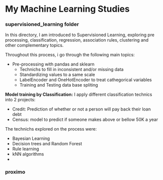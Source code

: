 # My Machine Learning Studies

### supervisioned_learning folder
In this directory, I am introduced to Supervisioned Learning, exploring pre processing, classification, regression, association rules, clustering and other complementary topics.

Throughout this process, i go through the following main topics:
- Pre-processing with pandas and sklearn
    - Technichs to fill in inconsistent and/or missing data
    - Standardizing values to a same scale
    - LabelEncoder and OneHotEncoder to treat cathegorical variables
    - Training and Testing data base spliting
 
**Model training by Classification:** 
I apply different classification technics into 2 projects:  
- Credit: Prediction of whether or not a person will pay back their loan debt  
- Census: model to predict if someone makes above or bellow 50K a year  

The technichs explored on the process were:  
- Bayesian Learning  
- Decision trees and Random Forest  
- Rule learning  
- kNN algorithms  
-   

### proximo 
